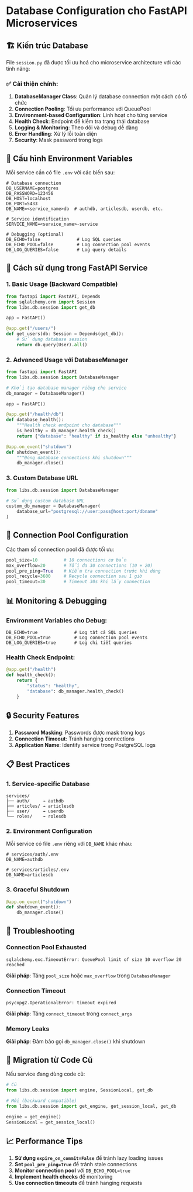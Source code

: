 # Database Configuration cho FastAPI Microservices

## 🏗️ Kiến trúc Database

File `session.py` đã được tối ưu hoá cho microservice architecture với các tính năng:

### ✅ Cải thiện chính:

1. **DatabaseManager Class**: Quản lý database connection một cách có tổ chức
2. **Connection Pooling**: Tối ưu performance với QueuePool
3. **Environment-based Configuration**: Linh hoạt cho từng service
4. **Health Check**: Endpoint để kiểm tra trạng thái database
5. **Logging & Monitoring**: Theo dõi và debug dễ dàng
6. **Error Handling**: Xử lý lỗi toàn diện
7. **Security**: Mask password trong logs

## 🔧 Cấu hình Environment Variables

Mỗi service cần có file `.env` với các biến sau:

```env
# Database connection
DB_USERNAME=postgres
DB_PASSWORD=123456
DB_HOST=localhost
DB_PORT=5433
DB_NAME=<service_name>db  # authdb, articlesdb, userdb, etc.

# Service identification
SERVICE_NAME=<service_name>-service

# Debugging (optional)
DB_ECHO=false              # Log SQL queries
DB_ECHO_POOL=false         # Log connection pool events
DB_LOG_QUERIES=false       # Log query details
```

## 📝 Cách sử dụng trong FastAPI Service

### 1. Basic Usage (Backward Compatible)

```python
from fastapi import FastAPI, Depends
from sqlalchemy.orm import Session
from libs.db.session import get_db

app = FastAPI()

@app.get("/users/")
def get_users(db: Session = Depends(get_db)):
    # Sử dụng database session
    return db.query(User).all()
```

### 2. Advanced Usage với DatabaseManager

```python
from fastapi import FastAPI
from libs.db.session import DatabaseManager

# Khởi tạo database manager riêng cho service
db_manager = DatabaseManager()

app = FastAPI()

@app.get("/health/db")
def database_health():
    """Health check endpoint cho database"""
    is_healthy = db_manager.health_check()
    return {"database": "healthy" if is_healthy else "unhealthy"}

@app.on_event("shutdown")
def shutdown_event():
    """Đóng database connections khi shutdown"""
    db_manager.close()
```

### 3. Custom Database URL

```python
from libs.db.session import DatabaseManager

# Sử dụng custom database URL
custom_db_manager = DatabaseManager(
    database_url="postgresql://user:pass@host:port/dbname"
)
```

## 🚀 Connection Pool Configuration

Các tham số connection pool đã được tối ưu:

```python
pool_size=10          # 10 connections cơ bản
max_overflow=20       # Tối đa 30 connections (10 + 20)
pool_pre_ping=True    # Kiểm tra connection trước khi dùng
pool_recycle=3600     # Recycle connection sau 1 giờ
pool_timeout=30       # Timeout 30s khi lấy connection
```

## 📊 Monitoring & Debugging

### Environment Variables cho Debug:

```env
DB_ECHO=true              # Log tất cả SQL queries
DB_ECHO_POOL=true         # Log connection pool events
DB_LOG_QUERIES=true       # Log chi tiết queries
```

### Health Check Endpoint:

```python
@app.get("/health")
def health_check():
    return {
        "status": "healthy",
        "database": db_manager.health_check()
    }
```

## 🔒 Security Features

1. **Password Masking**: Passwords được mask trong logs
2. **Connection Timeout**: Tránh hanging connections
3. **Application Name**: Identify service trong PostgreSQL logs

## 📋 Best Practices

### 1. Service-specific Database

```
services/
├── auth/     → authdb
├── articles/ → articlesdb  
├── user/     → userdb
└── roles/    → rolesdb
```

### 2. Environment Configuration

Mỗi service có file `.env` riêng với `DB_NAME` khác nhau:

```env
# services/auth/.env
DB_NAME=authdb

# services/articles/.env  
DB_NAME=articlesdb
```

### 3. Graceful Shutdown

```python
@app.on_event("shutdown")
def shutdown_event():
    db_manager.close()
```

## 🐛 Troubleshooting

### Connection Pool Exhausted

```
sqlalchemy.exc.TimeoutError: QueuePool limit of size 10 overflow 20 reached
```

**Giải pháp**: Tăng `pool_size` hoặc `max_overflow` trong `DatabaseManager`

### Connection Timeout

```
psycopg2.OperationalError: timeout expired
```

**Giải pháp**: Tăng `connect_timeout` trong `connect_args`

### Memory Leaks

**Giải pháp**: Đảm bảo gọi `db_manager.close()` khi shutdown

## 🔄 Migration từ Code Cũ

Nếu service đang dùng code cũ:

```python
# Cũ
from libs.db.session import engine, SessionLocal, get_db

# Mới (backward compatible)
from libs.db.session import get_engine, get_session_local, get_db

engine = get_engine()
SessionLocal = get_session_local()
```

## 📈 Performance Tips

1. **Sử dụng `expire_on_commit=False`** để tránh lazy loading issues
2. **Set `pool_pre_ping=True`** để tránh stale connections  
3. **Monitor connection pool** với `DB_ECHO_POOL=true`
4. **Implement health checks** để monitoring
5. **Use connection timeouts** để tránh hanging requests
